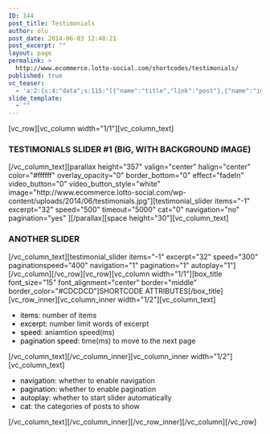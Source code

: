 ```yaml
---
ID: 144
post_title: Testimonials
author: olu
post_date: 2014-06-03 12:48:21
post_excerpt: ""
layout: page
permalink: >
  http://www.ecommerce.lotto-social.com/shortcodes/testimonials/
published: true
vc_teaser:
  - 'a:2:{s:4:"data";s:115:"[{"name":"title","link":"post"},{"name":"image","image":"featured","link":"none"},{"name":"text","mode":"excerpt"}]";s:7:"bgcolor";s:0:"";}'
slide_template:
  - ""
---
```

[vc_row][vc_column width="1/1"][vc_column_text]
<h3>TESTIMONIALS SLIDER #1 (BIG, WITH BACKGROUND IMAGE)</h3>
[/vc_column_text][parallax height="357" valign="center" halign="center" color="#ffffff" overlay_opacity="0" border_bottom="0" effect="fadeIn" video_button="0" video_button_style="white" image="http://www.ecommerce.lotto-social.com/wp-content/uploads/2014/06/testimonials.jpg"][testimonial_slider items="-1" excerpt="32" speed="500" timeout="5000" cat="0" navigation="no" pagination="yes" ][/parallax][space height="30"][vc_column_text]
<h3>ANOTHER SLIDER</h3>
[/vc_column_text][testimonial_slider items="-1" excerpt="32" speed="300" paginationspeed="400" navigation="1" pagination="1" autoplay="1"][/vc_column][/vc_row][vc_row][vc_column width="1/1"][box_title font_size="15" font_alignment="center" border="middle" border_color="#CDCDCD"]SHORTCODE ATTRIBUTES[/box_title][vc_row_inner][vc_column_inner width="1/2"][vc_column_text]
<ul>
	<li><span style="color: #000000">items</span>: number of items</li>
	<li><span style="color: #000000">excerpt</span>: number limit words of excerpt</li>
	<li><span style="color: #000000">speed</span>: aniamtion speed(ms)</li>
	<li><span style="color: #000000">pagination speed</span>: time(ms) to move to the next page</li>
</ul>
[/vc_column_text][/vc_column_inner][vc_column_inner width="1/2"][vc_column_text]
<ul>
	<li><span style="color: #000000">navigation</span>: whether to enable navigation</li>
	<li><span style="color: #000000">pagination</span>: whether to enable pagination</li>
	<li><span style="color: #000000">autoplay</span>: whether to start slider automatically</li>
	<li><span style="color: #000000">cat</span>: the categories of posts to show</li>
</ul>
[/vc_column_text][/vc_column_inner][/vc_row_inner][/vc_column][/vc_row]